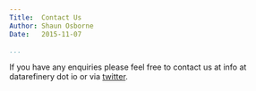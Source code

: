 ```yaml
---
Title:  Contact Us  
Author: Shaun Osborne
Date:   2015-11-07

...
```


If you have any enquiries please feel free to contact us at info at datarefinery dot io or via [twitter](https://twitter.com/datarefineryio).
